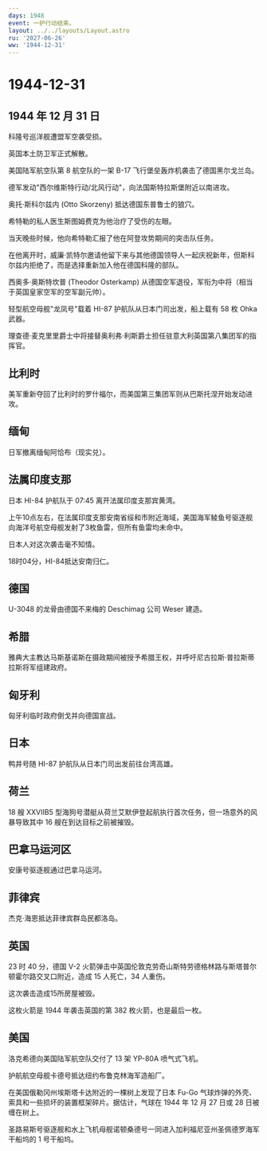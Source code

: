 ```yaml
---
days: 1948
event: 一护行动结束。
layout: ../../layouts/Layout.astro
ru: '2027-06-26'
ww: '1944-12-31'
---
```


# 1944-12-31

## 1944 年 12 月 31 日

科隆号巡洋舰遭盟军空袭受损。

英国本土防卫军正式解散。

美国陆军航空队第 8 航空队的一架 B-17
飞行堡垒轰炸机袭击了德国黑尔戈兰岛。

德军发动"西尔维斯特行动/北风行动"，向法国斯特拉斯堡附近以南进攻。

奥托·斯科尔兹内 (Otto Skorzeny) 抵达德国东普鲁士的狼穴。

希特勒的私人医生斯图姆费克为他治疗了受伤的左眼。

当天晚些时候，他向希特勒汇报了他在阿登攻势期间的突击队任务。

在他离开时，威廉·凯特尔邀请他留下来与其他德国领导人一起庆祝新年，但斯科尔兹内拒绝了，而是选择重新加入他在德国科隆的部队。

西奥多·奥斯特坎普 (Theodor Osterkamp)
从德国空军退役，军衔为中将（相当于英国皇家空军的空军副元帅）。

轻型航空母舰"龙凤号"载着 HI-87 护航队从日本门司出发，船上载有 58 枚 Ohka
武器。

理查德·麦克里里爵士中将接替奥利弗·利斯爵士担任驻意大利英国第八集团军的指挥官。

## 比利时

美军重新夺回了比利时的罗什福尔，而美国第三集团军则从巴斯托涅开始发动进攻。

## 缅甸

日军撤离缅甸阿恰布（现实兑）。

## 法属印度支那

日本 HI-84 护航队于 07:45 离开法属印度支那宾黄湾。

上午10点左右，在法属印度支那安南省绥和市附近海域，美国海军鲮鱼号驱逐舰向海洋号航空母舰发射了3枚鱼雷，但所有鱼雷均未命中。

日本人对这次袭击毫不知情。

18时04分，HI-84抵达安南归仁。

## 德国

U-3048 的龙骨由德国不来梅的 Deschimag 公司 Weser 建造。

## 希腊

雅典大主教达马斯基诺斯在摄政期间被授予希腊王权，并呼吁尼古拉斯·普拉斯蒂拉斯将军组建政府。

## 匈牙利

匈牙利临时政府倒戈并向德国宣战。

## 日本

鸭井号随 HI-87 护航队从日本门司出发前往台湾高雄。

## 荷兰

18 艘 XXVIIB5
型海狗号潜艇从荷兰艾默伊登起航执行首次任务，但一场意外的风暴导致其中 16
艘在到达目标之前被摧毁。

## 巴拿马运河区

安康号驱逐舰通过巴拿马运河。

## 菲律宾

杰克·海恩抵达菲律宾群岛民都洛岛。

## 英国

23 时 40 分，德国 V-2
火箭弹击中英国伦敦克劳奇山斯特劳德格林路与斯塔普尔顿霍尔路交叉口附近，造成
15 人死亡，34 人重伤。

这次袭击造成15所房屋被毁。

这枚火箭是 1944 年袭击英国的第 382 枚火箭，也是最后一枚。

## 美国

洛克希德向美国陆军航空队交付了 13 架 YP-80A 喷气式飞机。

护航航空母舰卡德号抵达纽约布鲁克林海军造船厂。

在美国俄勒冈州埃斯塔卡达附近的一棵树上发现了日本 Fu-Go
气球炸弹的外壳、索具和一些损坏的装置框架碎片。据估计，气球在 1944 年 12
月 27 日或 28 日被缠在树上。

圣路易斯号驱逐舰和水上飞机母舰诺顿桑德号一同进入加利福尼亚州圣佩德罗海军干船坞的
1 号干船坞。